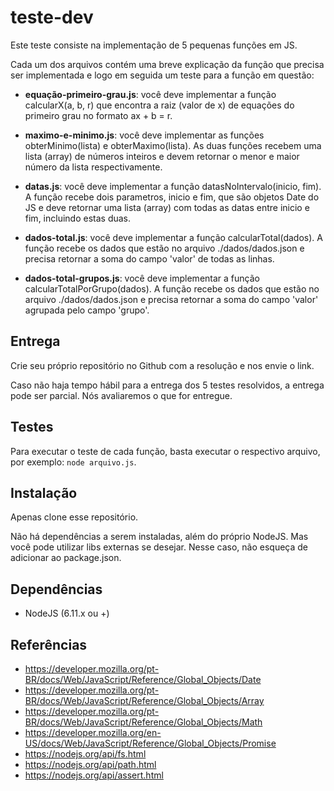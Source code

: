 # teste-dev

Este teste consiste na implementação de 5 pequenas funções em JS.

Cada um dos arquivos contém uma breve explicação da função que precisa ser
implementada e logo em seguida um teste para a função em questão:

- **equação-primeiro-grau.js**: você deve implementar a função calcularX(a, b, r) que encontra a raiz (valor de x) de equações do primeiro grau no formato ax + b = r.

- **maximo-e-minimo.js**: você deve implementar as funções obterMinimo(lista) e obterMaximo(lista). As duas funções recebem uma lista (array) de números inteiros e devem retornar o menor e maior número da lista respectivamente.

- **datas.js**: você deve implementar a função datasNoIntervalo(inicio, fim). A função recebe dois parametros, inicio e fim, que são objetos Date do JS e deve retornar uma lista (array) com todas as datas entre inicio e fim, incluindo estas duas.

- **dados-total.js**: você deve implementar a função calcularTotal(dados). A função recebe os dados que estão no arquivo ./dados/dados.json e precisa retornar a soma do campo 'valor' de todas as linhas.

- **dados-total-grupos.js**: você deve implementar a função calcularTotalPorGrupo(dados). A função recebe os dados que estão no arquivo ./dados/dados.json e precisa retornar a soma do campo 'valor' agrupada pelo campo 'grupo'.

## Entrega

Crie seu próprio repositório no Github com a resolução e nos envie o link.

Caso não haja tempo hábil para a entrega dos 5 testes resolvidos, a entrega pode ser parcial. Nós avaliaremos o que for entregue.

## Testes

Para executar o teste de cada função, basta executar o respectivo arquivo, por exemplo: `node arquivo.js`.

## Instalação

Apenas clone esse repositório.

Não há dependências a serem instaladas, além do próprio NodeJS. Mas você pode utilizar
libs externas se desejar. Nesse caso, não esqueça de adicionar ao package.json.

## Dependências

- NodeJS (6.11.x ou +)

## Referências

- https://developer.mozilla.org/pt-BR/docs/Web/JavaScript/Reference/Global_Objects/Date
- https://developer.mozilla.org/pt-BR/docs/Web/JavaScript/Reference/Global_Objects/Array
- https://developer.mozilla.org/pt-BR/docs/Web/JavaScript/Reference/Global_Objects/Math
- https://developer.mozilla.org/en-US/docs/Web/JavaScript/Reference/Global_Objects/Promise
- https://nodejs.org/api/fs.html
- https://nodejs.org/api/path.html
- https://nodejs.org/api/assert.html
